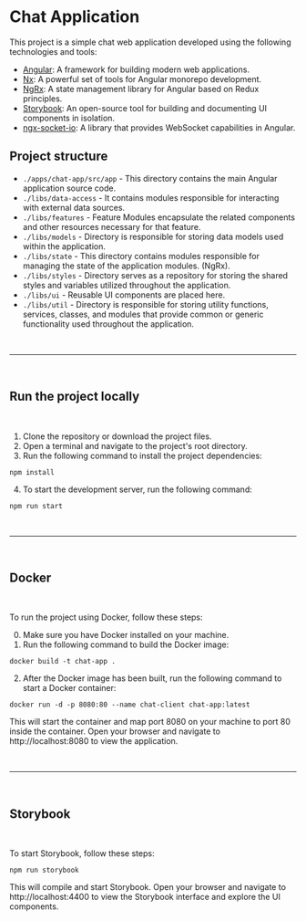 # Chat Application

This project is a simple chat web application developed using the following technologies and tools:

- [Angular](https://angular.io): A framework for building modern web applications.
- [Nx](https://nx.dev): A powerful set of tools for Angular monorepo development.
- [NgRx](https://ngrx.io): A state management library for Angular based on Redux principles.
- [Storybook](https://storybook.js.org): An open-source tool for building and documenting UI components in isolation.
- [ngx-socket-io](https://github.com/rodgc/ngx-socket-io): A library that provides WebSocket capabilities in Angular.

## Project structure

- `./apps/chat-app/src/app` - This directory contains the main Angular application source code.
- `./libs/data-access` - It contains modules responsible for interacting with external data sources.
- `./libs/features` - Feature Modules encapsulate the related components and other resources necessary for that feature.
- `./libs/models` - Directory is responsible for storing data models used within the application.
- `./libs/state` - This directory contains modules responsible for managing the state of the application modules. (NgRx).
- `./libs/styles` - Directory serves as a repository for storing the shared styles and variables utilized throughout the application.
- `./libs/ui` - Reusable UI components are placed here.
- `./libs/util` - Directory is responsible for storing utility functions, services, classes, and modules that provide common or generic functionality used throughout the application.

<br />

---

<br />

## Run the project locally

<br />

1. Clone the repository or download the project files.
2. Open a terminal and navigate to the project's root directory.
3. Run the following command to install the project dependencies:

```
npm install
```

4. To start the development server, run the following command:

```
npm run start
```

<br />

---

<br />

## Docker

<br />

To run the project using Docker, follow these steps:

0. Make sure you have Docker installed on your machine.
1. Run the following command to build the Docker image:

```
docker build -t chat-app .
```

2. After the Docker image has been built, run the following command to start a Docker container:

```
docker run -d -p 8080:80 --name chat-client chat-app:latest
```

This will start the container and map port 8080 on your machine to port 80 inside the container. Open your browser and navigate to http://localhost:8080 to view the application.

<br />

---

<br />

## Storybook

<br />

To start Storybook, follow these steps:

```
npm run storybook
```

This will compile and start Storybook. Open your browser and navigate to http://localhost:4400 to view the Storybook interface and explore the UI components.
